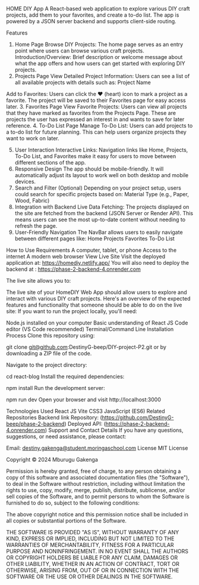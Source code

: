 HOME DIY App
A React-based web application to explore various DIY craft projects, add them to your favorites, and create a to-do list. The app is powered by a JSON server backend and supports client-side routing.


Features
1. Home Page
Browse DIY Projects: The home page serves as an entry point where users can browse various craft projects.
Introduction/Overview: Brief description or welcome message about what the app offers and how users can get started with exploring DIY projects.
2. Projects Page
View Detailed Project Information: Users can see a list of all available projects with details such as:
Project Name

Add to Favorites: Users can click the ❤️ (heart) icon to mark a project as a favorite. The project will be saved to their Favorites page for easy access later.
3. Favorites Page
View Favorite Projects: Users can view all projects that they have marked as favorites from the Projects Page.
These are projects the user has expressed an interest in and wants to save for later reference.
4. To-Do List Page
Manage To-Do List: Users can add projects to a to-do list for future planning. This can help users organize projects they want to work on later.

5. User Interaction
Interactive Links: Navigation links like Home, Projects, To-Do List, and Favorites make it easy for users to move between different sections of the app.
6. Responsive Design
The app should be mobile-friendly. It will automatically adjust its layout to work well on both desktop and mobile devices.
7. Search and Filter (Optional)
Depending on your project setup, users could search for specific projects based on:
Material Type (e.g., Paper, Wood, Fabric)
8. Integration with Backend
Live Data Fetching: The projects displayed on the site are fetched from the backend (JSON Server or Render API). This means users can see the most up-to-date content without needing to refresh the page.
9. User-Friendly Navigation
The NavBar allows users to easily navigate between different pages like:
Home
Projects
Favorites
To-Do List

How to Use
Requirements
A computer, tablet, or phone
Access to the internet
A modern web browser
View Live Site
Visit the deployed application at: https://homediy.netlify.app/ 
You will also need to deploy the backend at : https://phase-2-backend-4.onrender.com

The live site allows you to:

The live site of your HomeDIY Web App should allow users to explore and interact with various DIY craft projects. Here's an overview of the expected features and functionality that someone should be able to do on the live site:
If you want to run the project locally, you'll need:

Node.js installed on your computer
Basic understanding of React JS
Code editor (VS Code recommended)
Terminal/Command Line
Installation Process
Clone this repository using:

git clone git@github.com:DestinyG-beep/DIY-project-P2.git
or by downloading a ZIP file of the code.

Navigate to the project directory:

cd react-blog
Install the required dependencies:

npm install
Run the development server:

npm run dev
Open your browser and visit http://localhost:3000

Technologies Used
React JS
Vite
CSS3
JavaScript (ES6)
Related Repositories
Backend link
Repository: (https://github.com/DestinyG-beep/phase-2-backend)
Deployed API: (https://phase-2-backend-4.onrender.com)
Support and Contact Details
If you have any questions, suggestions, or need assistance, please contact:

Email: destiny.gakenga@student.moringaschool.com
License
MIT License

Copyright © 2024 Mburugu Gakenga

Permission is hereby granted, free of charge, to any person obtaining a copy of this software and associated documentation files (the "Software"), to deal in the Software without restriction, including without limitation the rights to use, copy, modify, merge, publish, distribute, sublicense, and/or sell copies of the Software, and to permit persons to whom the Software is furnished to do so, subject to the following conditions:

The above copyright notice and this permission notice shall be included in all copies or substantial portions of the Software.

THE SOFTWARE IS PROVIDED "AS IS", WITHOUT WARRANTY OF ANY KIND, EXPRESS OR IMPLIED, INCLUDING BUT NOT LIMITED TO THE WARRANTIES OF MERCHANTABILITY, FITNESS FOR A PARTICULAR PURPOSE AND NONINFRINGEMENT. IN NO EVENT SHALL THE AUTHORS OR COPYRIGHT HOLDERS BE LIABLE FOR ANY CLAIM, DAMAGES OR OTHER LIABILITY, WHETHER IN AN ACTION OF CONTRACT, TORT OR OTHERWISE, ARISING FROM, OUT OF OR IN CONNECTION WITH THE SOFTWARE OR THE USE OR OTHER DEALINGS IN THE SOFTWARE.